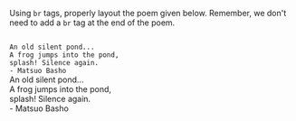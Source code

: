 Using `br` tags, properly layout the poem given below. Remember, we don't need to add a `br` tag at the end of the poem.

<Editor lang="html" type="exercise">
<code>
An old silent pond...
A frog jumps into the pond,
splash! Silence again.
- Matsuo Basho
</code>

<solution>
An old silent pond...<br/>
A frog jumps into the pond,<br/>
splash! Silence again.<br/>
- Matsuo Basho
</solution>
</Editor>